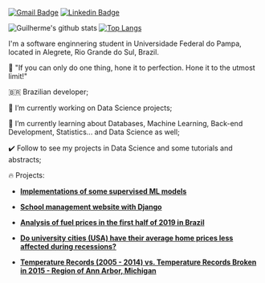 [![Gmail Badge](https://img.shields.io/badge/-guilhermesamuel79@gmail.com-c14438?style=flat-square&logo=Gmail&logoColor=white&link=mailto:guilhermesamuel79@gmail.com)](mailto:guilhermesamuel79@gmail.com)
[![Linkedin Badge](https://img.shields.io/badge/-guilhermesam-blue?style=flat-square&logo=Linkedin&logoColor=white&link=https://www.linkedin.com/in/guilherme-samuel-0732371a0/)](https://www.linkedin.com/in/guilherme-samuel-0732371a0/)

![Guilherme's github stats](https://github-readme-stats.vercel.app/api?username=guilhermesam&show_icons=true&hide=contribs&theme=tokyonight)
[![Top Langs](https://github-readme-stats.vercel.app/api/top-langs/?username=guilhermesam&layout=compact&theme=tokyonight)](https://github.com/guilhermesam/guilhermesam)

I'm a software enginnering student in Universidade Federal do Pampa, located in Alegrete, Rio Grande do Sul, Brazil.

🎯 "If you can only do one thing, hone it to perfection. Hone it to the utmost limit!"

🇧🇷 Brazilian developer;

🔭 I’m currently working on Data Science projects;

🌱 I’m currently learning about Databases, Machine Learning, Back-end Development, Statistics... and Data Science as well;

✔️ Follow to see my projects in Data Science and some tutorials and abstracts;

🔥 Projects: 

* **[Implementations of some supervised ML models](https://github.com/guilhermesam/machine-learning)**

* **[School management website with Django](https://github.com/guilhermesam/skool)**

* **[Analysis of fuel prices in the first half of 2019 in Brazil](https://github.com/guilhermesam/data-science/blob/master/projects/fuel_2019/storytelling.ipynb)**

* **[Do university cities (USA) have their average home prices less affected during recessions?](https://github.com/guilhermesam/data-science/blob/master/coursera/Introduction_to_Data_Science/Assignment_4/Assignment_4.ipynb)**

* **[Temperature Records (2005 - 2014) vs. Temperature Records Broken in 2015 - Region of Ann Arbor, Michigan](https://github.com/guilhermesam/data-science/blob/master/coursera/Applied_Plotting_Charting%26_Data_Representation/Assignment_2/Assignment2.ipynb)**
